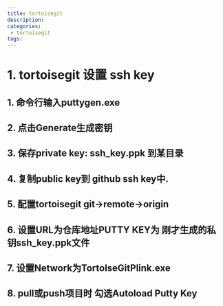 ```yaml
---
title: tortoisegit
description:
categories:
 - tortoisegit
tags:
---
```


# 1. tortoisegit 设置 ssh key

## 1. 命令行输入puttygen.exe
## 2. 点击Generate生成密钥
## 3. 保存private key: ssh_key.ppk 到某目录
## 4. 复制public key到 github ssh key中.
## 5. 配置tortoisegit git->remote->origin
## 6. 设置URL为仓库地址PUTTY KEY为 刚才生成的私钥ssh_key.ppk文件
## 7. 设置Network为TortolseGitPlink.exe
## 8. pull或push项目时 勾选Autoload Putty Key
